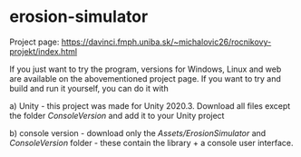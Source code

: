 # erosion-simulator
Project page: https://davinci.fmph.uniba.sk/~michalovic26/rocnikovy-projekt/index.html

If you just want to try the program, versions for Windows, Linux and web are available on the abovementioned project page.
If you want to try and build and run it yourself, you can do it with

a) Unity - this project was made for Unity 2020.3. Download all files except the folder _ConsoleVersion_ and add it to your Unity project

b) console version - download only the _Assets/ErosionSimulator_ and _ConsoleVersion_ folder - these contain the library + a console user interface.
